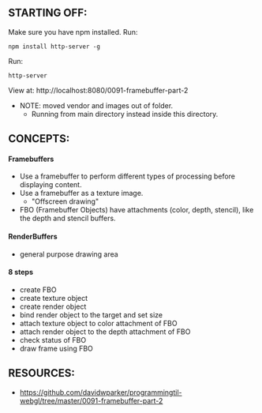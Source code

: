 ## STARTING OFF:

Make sure you have npm installed.
Run:
```
npm install http-server -g
```

Run:
```
http-server
```

View at: http://localhost:8080/0091-framebuffer-part-2

* NOTE: moved vendor and images out of folder.
  * Running from main directory instead inside this directory.

## CONCEPTS:

#### Framebuffers
* Use a framebuffer to perform different types of processing before displaying content.
* Use a framebuffer as a texture image.
  * "Offscreen drawing"
* FBO (Framebuffer Objects) have attachments (color, depth, stencil), like the depth and stencil buffers.

#### RenderBuffers
* general purpose drawing area

#### 8 steps
* create FBO
* create texture object
* create render object
* bind render object to the target and set size
* attach texture object to color attachment of FBO
* attach render object to the depth attachment of FBO
* check status of FBO
* draw frame using FBO

## RESOURCES:

* https://github.com/davidwparker/programmingtil-webgl/tree/master/0091-framebuffer-part-2
